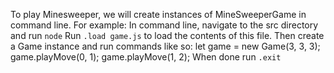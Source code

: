 To play Minesweeper, we will create instances of MineSweeperGame in command line.
For example:
In command line, navigate to the src directory and run `node`
Run `.load game.js` to load the contents of this file.
Then create a Game instance and run commands like so:
let game = new Game(3, 3, 3);
game.playMove(0, 1);
game.playMove(1, 2);
When done run `.exit`
